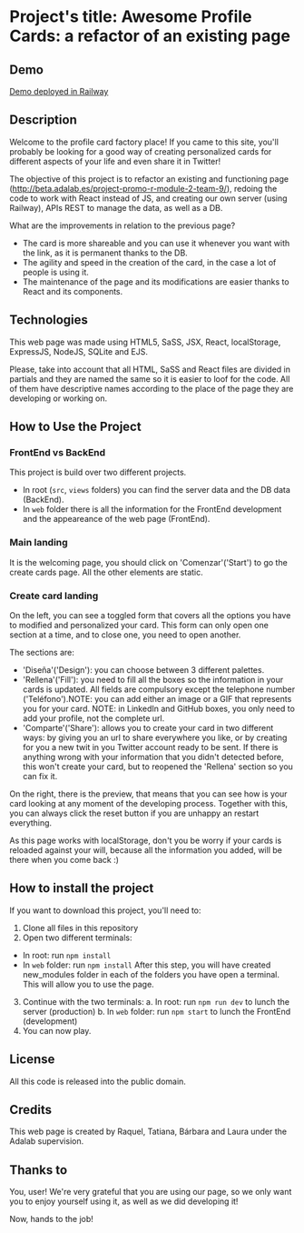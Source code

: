 # Project's title: Awesome Profile Cards: a refactor of an existing page

## Demo

[Demo deployed in Railway](react-refactor-challenge-production.up.railway.app)

## Description

Welcome to the profile card factory place! If you came to this site, you'll probably be looking for a good way of creating personalized cards for different aspects of your life and even share it in Twitter!

The objective of this project is to refactor an existing and functioning page (http://beta.adalab.es/project-promo-r-module-2-team-9/), redoing the code to work with React instead of JS, and creating our own server (using Railway), APIs REST to manage the data, as well as a DB.

What are the improvements in relation to the previous page?

- The card is more shareable and you can use it whenever you want with the link, as it is permanent thanks to the DB.
- The agility and speed in the creation of the card, in the case a lot of people is using it.
- The maintenance of the page and its modifications are easier thanks to React and its components.

## Technologies

This web page was made using HTML5, SaSS, JSX, React, localStorage, ExpressJS, NodeJS, SQLite and EJS.

Please, take into account that all HTML, SaSS and React files are divided in partials and they are named the same so it is easier to loof for the code. All of them have descriptive names according to the place of the page they are developing or working on.

## How to Use the Project

### FrontEnd vs BackEnd

This project is build over two different projects.

- In root (`src`, `views` folders) you can find the server data and the DB data (BackEnd).
- In `web` folder there is all the information for the FrontEnd development and the appeareance of the web page (FrontEnd).

### Main landing

It is the welcoming page, you should click on 'Comenzar'('Start') to go the create cards page. All the other elements are static.

### Create card landing

On the left, you can see a toggled form that covers all the options you have to modified and personalized your card. This form can only open one section at a time, and to close one, you need to open another.

The sections are:

- 'Diseña'('Design'): you can choose between 3 different palettes.
- 'Rellena'('Fill'): you need to fill all the boxes so the information in your cards is updated. All fields are compulsory except the telephone number ('Teléfono').NOTE: you can add either an image or a GIF that represents you for your card. NOTE: in LinkedIn and GitHub boxes, you only need to add your profile, not the complete url.
- 'Comparte'('Share'): allows you to create your card in two different ways: by giving you an url to share everywhere you like, or by creating for you a new twit in you Twitter account ready to be sent. If there is anything wrong with your information that you didn't detected before, this won't create your card, but to reopened the 'Rellena' section so you can fix it.

On the right, there is the preview, that means that you can see how is your card looking at any moment of the developing process. Together with this, you can always click the reset button if you are unhappy an restart everything.

As this page works with localStorage, don't you be worry if your cards is reloaded against your will, because all the information you added, will be there when you come back :)

## How to install the project

If you want to download this project, you'll need to:

1. Clone all files in this repository
2. Open two different terminals:

- In root: run `npm install`
- In `web` folder: run `npm install`
  After this step, you will have created new_modules folder in each of the folders you have open a terminal. This will allow you to use the page.

3. Continue with the two terminals:
   a. In root: run `npm run dev` to lunch the server (production)
   b. In `web` folder: run `npm start` to lunch the FrontEnd (development)
4. You can now play.

## License

All this code is released into the public domain.

## Credits

This web page is created by Raquel, Tatiana, Bárbara and Laura under the Adalab supervision.

## Thanks to

You, user! We're very grateful that you are using our page, so we only want you to enjoy yourself using it, as well as we did developing it!

Now, hands to the job!
